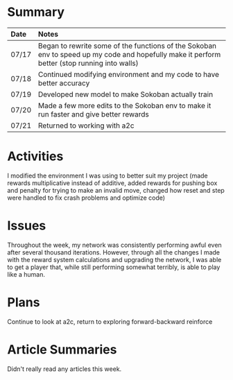 # Summary

| Date  | Notes
| :---- | :----
| 07/17 | Began to rewrite some of the functions of the Sokoban env to speed up my code and hopefully make it perform better (stop running into walls)
| 07/18 | Continued modifying environment and my code to have better accuracy
| 07/19 | Developed new model to make Sokoban actually train
| 07/20 | Made a few more edits to the Sokoban env to make it run faster and give better rewards
| 07/21 | Returned to working with a2c

# Activities

I modified the environment I was using to better suit my project (made rewards multiplicative instead of additive, added rewards for pushing box and penalty for trying to make an invalid move, changed how reset and step were handled to fix crash problems and optimize code)

# Issues

Throughout the week, my network was consistently performing awful even after several thousand iterations. However, through all the changes I made with the reward system calculations and upgrading the network, I was able to get a player that, while still performing somewhat terribly, is able to play like a human.

# Plans

Continue to look at a2c, return to exploring forward-backward reinforce

# Article Summaries

Didn't really read any articles this week.
